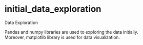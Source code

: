 # initial_data_exploration
Data Exploration

Pandas and numpy libraries are used to exploring the data initially. Moreover, matplotlib library is used for data visualization.
